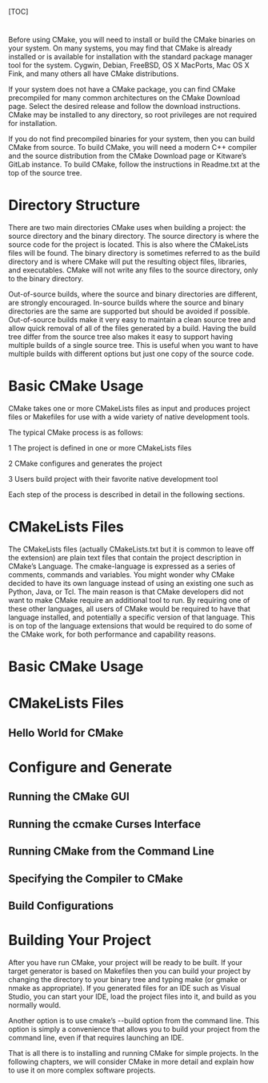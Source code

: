 [TOC]
# 
Before using CMake, you will need to install or build the CMake binaries on your system. On many systems, you may find that CMake is already installed or is available for installation with the standard package manager tool for the system. Cygwin, Debian, FreeBSD, OS X MacPorts, Mac OS X Fink, and many others all have CMake distributions.

If your system does not have a CMake package, you can find CMake precompiled for many common architectures on the CMake Download page. Select the desired release and follow the download instructions. CMake may be installed to any directory, so root privileges are not required for installation.

If you do not find precompiled binaries for your system, then you can build CMake from source. To build CMake, you will need a modern C++ compiler and the source distribution from the CMake Download page or Kitware’s GitLab instance. To build CMake, follow the instructions in Readme.txt at the top of the source tree.
# Directory Structure
There are two main directories CMake uses when building a project: the source directory and the binary directory. The source directory is where the source code for the project is located. This is also where the CMakeLists files will be found. The binary directory is sometimes referred to as the build directory and is where CMake will put the resulting object files, libraries, and executables. CMake will not write any files to the source directory, only to the binary directory.

Out-of-source builds, where the source and binary directories are different, are strongly encouraged. In-source builds where the source and binary directories are the same are supported but should be avoided if possible. Out-of-source builds make it very easy to maintain a clean source tree and allow quick removal of all of the files generated by a build. Having the build tree differ from the source tree also makes it easy to support having multiple builds of a single source tree. This is useful when you want to have multiple builds with different options but just one copy of the source code.
# Basic CMake Usage

CMake takes one or more CMakeLists files as input and produces project files or Makefiles for use with a wide variety of native development tools.

The typical CMake process is as follows:

1 The project is defined in one or more CMakeLists files

2 CMake configures and generates the project

3 Users build project with their favorite native development tool

Each step of the process is described in detail in the following sections.

# CMakeLists Files
The CMakeLists files (actually CMakeLists.txt but it is common to leave off the extension) are plain text files that contain the project description in CMake’s Language. The cmake-language is expressed as a series of comments, commands and variables. You might wonder why CMake decided to have its own language instead of using an existing one such as Python, Java, or Tcl. The main reason is that CMake developers did not want to make CMake require an additional tool to run. By requiring one of these other languages, all users of CMake would be required to have that language installed, and potentially a specific version of that language. This is on top of the language extensions that would be required to do some of the CMake work, for both performance and capability reasons.

# Basic CMake Usage
# CMakeLists Files
## Hello World for CMake
# Configure and Generate
## Running the CMake GUI
## Running the ccmake Curses Interface
## Running CMake from the Command Line
## Specifying the Compiler to CMake
## Build Configurations
# Building Your Project
After you have run CMake, your project will be ready to be built. If your target generator is based on Makefiles then you can build your project by changing the directory to your binary tree and typing make (or gmake or nmake as appropriate). If you generated files for an IDE such as Visual Studio, you can start your IDE, load the project files into it, and build as you normally would.

Another option is to use cmake’s --build option from the command line. This option is simply a convenience that allows you to build your project from the command line, even if that requires launching an IDE.

That is all there is to installing and running CMake for simple projects. In the following chapters, we will consider CMake in more detail and explain how to use it on more complex software projects.